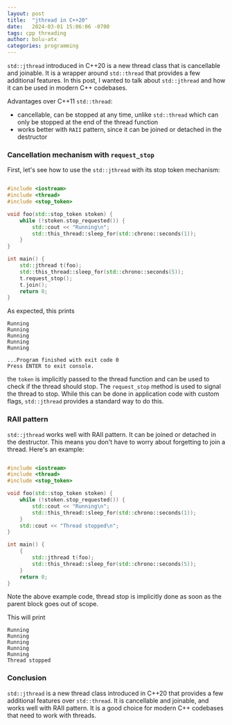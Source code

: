 ```yaml
---
layout: post
title:  "jthread in C++20"
date:   2024-03-01 15:06:06 -0700
tags: cpp threading
author: bolu-atx
categories: programming
---
```


`std::jthread` introduced in C++20 is a new thread class that is cancellable and joinable. It is a wrapper around `std::thread` that provides a few additional features. In this post, I wanted to talk about `std::jthread` and how it can be used in modern C++ codebases.

Advantages over C++11 `std::thread`:

- cancellable, can be stopped at any time, unlike `std::thread` which can only be stopped at the end of the thread function
- works better with `RAII` pattern, since it can be joined or detached in the destructor


<!--more-->


### Cancellation mechanism with `request_stop`

First, let's see how to use the `std::jthread` with its stop token mechanism:

```cpp

#include <iostream>
#include <thread>
#include <stop_token>

void foo(std::stop_token stoken) {
    while (!stoken.stop_requested()) {
        std::cout << "Running\n";
        std::this_thread::sleep_for(std::chrono::seconds(1));
    }
}

int main() {
    std::jthread t(foo);
    std::this_thread::sleep_for(std::chrono::seconds(5));
    t.request_stop();
    t.join();
    return 0;
}
```

As expected, this prints

```
Running
Running
Running
Running
Running

...Program finished with exit code 0
Press ENTER to exit console.
```

the `token` is implicitly passed to the thread function and can be used to check if the thread should stop. The `request_stop` method is used to signal the thread to stop. While this can be done in application code with custom flags, `std::jthread` provides a standard way to do this.

### RAII pattern

`std::jthread` works well with RAII pattern. It can be joined or detached in the destructor. This means you don't have to worry about forgetting to join a thread. Here's an example:

```cpp

#include <iostream>
#include <thread>
#include <stop_token>

void foo(std::stop_token stoken) {
    while (!stoken.stop_requested()) {
        std::cout << "Running\n";
        std::this_thread::sleep_for(std::chrono::seconds(1));
    }
    std::cout << "Thread stopped\n";
}

int main() {
    {
        std::jthread t(foo);
        std::this_thread::sleep_for(std::chrono::seconds(5));
    }
    return 0;
}
```

Note the above example code, thread stop is implicitly done as soon as the parent block goes out of scope.

This will print
```
Running
Running
Running
Running
Running
Thread stopped
```


### Conclusion

`std::jthread` is a new thread class introduced in C++20 that provides a few additional features over `std::thread`. It is cancellable and joinable, and works well with RAII pattern. It is a good choice for modern C++ codebases that need to work with threads.